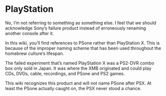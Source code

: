 # PlayStation

No, I’m not referring to something as something else. I feel that we should acknowledge Sony’s failure product instead of erroneously renaming another console after it.

In this wiki, you’ll find references to PSone rather than PlayStation X. This is because of the improper naming scheme that has been used throughout the homebrew culture’s lifespan.

The failed experiment that’s named PlayStation X was a PS2-DVR combo box only sold in Japan. It was where the XMB originated and could play CDs, DVDs, cable, recordings, and PSone and PS2 games.

This wiki recognizes this product and will not name PSone after PSX. At least the PSone actually caught on, the PSX never stood a chance.

